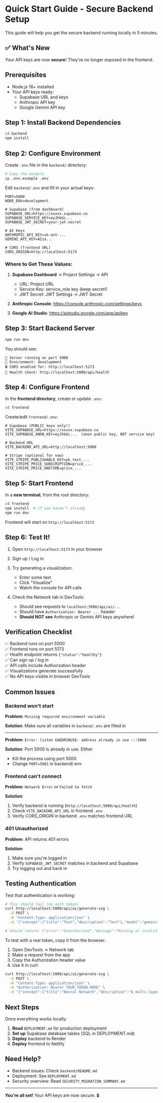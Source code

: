 # Quick Start Guide - Secure Backend Setup

This guide will help you get the secure backend running locally in 5 minutes.

## ✅ What's New

Your API keys are now **secure**! They're no longer exposed in the frontend.

## Prerequisites

- Node.js 18+ installed
- Your API keys ready:
  - Supabase URL and keys
  - Anthropic API key
  - Google Gemini API key

## Step 1: Install Backend Dependencies

```bash
cd backend
npm install
```

## Step 2: Configure Environment

Create `.env` file in the `backend/` directory:

```bash
# Copy the example
cp .env.example .env
```

Edit `backend/.env` and fill in your actual keys:

```env
PORT=5000
NODE_ENV=development

# Supabase (from dashboard)
SUPABASE_URL=https://xxxxx.supabase.co
SUPABASE_SERVICE_KEY=eyJhbGc...
SUPABASE_JWT_SECRET=your-jwt-secret

# AI Keys
ANTHROPIC_API_KEY=sk-ant-...
GEMINI_API_KEY=AIza...

# CORS (frontend URL)
CORS_ORIGIN=http://localhost:5173
```

### Where to Get These Values:

1. **Supabase Dashboard** → Project Settings → API
   - URL: Project URL
   - Service Key: service_role key (keep secret!)
   - JWT Secret: JWT Settings → JWT Secret

2. **Anthropic Console**: https://console.anthropic.com/settings/keys

3. **Google AI Studio**: https://aistudio.google.com/app/apikey

## Step 3: Start Backend Server

```bash
npm run dev
```

You should see:
```
🚀 Server running on port 5000
📝 Environment: development
🔒 CORS enabled for: http://localhost:5173
🏥 Health check: http://localhost:5000/api/health
```

## Step 4: Configure Frontend

In the **frontend directory**, create or update `.env`:

```bash
cd frontend
```

Create/edit `frontend/.env`:

```env
# Supabase (PUBLIC keys only!)
VITE_SUPABASE_URL=https://xxxxx.supabase.co
VITE_SUPABASE_ANON_KEY=eyJhbGc...  (anon public key, NOT service key)

# Backend URL
VITE_BACKEND_API_URL=http://localhost:5000

# Stripe (optional for now)
VITE_STRIPE_PUBLISHABLE_KEY=pk_test_...
VITE_STRIPE_PRICE_SUBSCRIPTION=price_...
VITE_STRIPE_PRICE_ONETIME=price_...
```

## Step 5: Start Frontend

In a **new terminal**, from the root directory:

```bash
cd frontend
npm install  # if you haven't already
npm run dev
```

Frontend will start on `http://localhost:5173`

## Step 6: Test It!

1. Open `http://localhost:5173` in your browser

2. Sign up / Log in

3. Try generating a visualization:
   - Enter some text
   - Click "Visualize"
   - Watch the console for API calls

4. Check the Network tab in DevTools:
   - Should see requests to `localhost:5000/api/ai/...`
   - Should have `Authorization: Bearer ...` header
   - **Should NOT see** Anthropic or Gemini API keys anywhere!

## Verification Checklist

✅ Backend runs on port 5000  
✅ Frontend runs on port 5173  
✅ Health endpoint returns `{"status":"healthy"}`  
✅ Can sign up / log in  
✅ API calls include Authorization header  
✅ Visualizations generate successfully  
✅ No API keys visible in browser DevTools  

## Common Issues

### Backend won't start

**Problem**: `Missing required environment variable`

**Solution**: Make sure all variables in `backend/.env` are filled in

---

**Problem**: `Error: listen EADDRINUSE: address already in use :::5000`

**Solution**: Port 5000 is already in use. Either:
- Kill the process using port 5000
- Change `PORT=5001` in backend/.env

### Frontend can't connect

**Problem**: `Network Error` or `Failed to fetch`

**Solution**:
1. Verify backend is running (`http://localhost:5000/api/health`)
2. Check `VITE_BACKEND_API_URL` in frontend `.env`
3. Verify CORS_ORIGIN in backend `.env` matches frontend URL

### 401 Unauthorized

**Problem**: API returns 401 errors

**Solution**:
1. Make sure you're logged in
2. Verify `SUPABASE_JWT_SECRET` matches in backend and Supabase
3. Try logging out and back in

## Testing Authentication

Test that authentication is working:

```bash
# This should fail (no auth token)
curl http://localhost:5000/api/ai/generate-svg \
  -X POST \
  -H "Content-Type: application/json" \
  -d '{"concept":{"title":"Test","description":"Test"},"model":"gemini"}'

# Should return: {"error":"Unauthorized","message":"Missing or invalid authorization header"}
```

To test with a real token, copy it from the browser:
1. Open DevTools → Network tab
2. Make a request from the app
3. Copy the Authorization header value
4. Use it in curl:

```bash
curl http://localhost:5000/api/ai/generate-svg \
  -X POST \
  -H "Content-Type: application/json" \
  -H "Authorization: Bearer YOUR_TOKEN_HERE" \
  -d '{"concept":{"title":"Neural Network","description":"A multi-layer network"},"model":"gemini","type":"neural-network"}'
```

## Next Steps

Once everything works locally:

1. **Read** `DEPLOYMENT.md` for production deployment
2. **Set up** Supabase database tables (SQL in DEPLOYMENT.md)
3. **Deploy** backend to Render
4. **Deploy** frontend to Netlify

## Need Help?

- Backend issues: Check `backend/README.md`
- Deployment: See `DEPLOYMENT.md`
- Security overview: Read `SECURITY_MIGRATION_SUMMARY.md`

---

**You're all set!** Your API keys are now secure. 🔒

